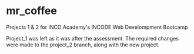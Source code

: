 # mr_coffee

Projects 1 & 2 for INCO Academy's INCODE Web Develompment Bootcamp

Project_1 was left as it was after the assessment. The required changes were made to the project_2 branch, along with the new project.
